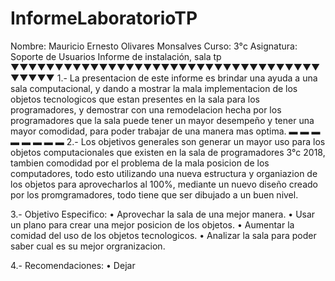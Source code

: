 # InformeLaboratorioTP
Nombre: Mauricio Ernesto Olivares Monsalves
Curso: 3°c
Asignatura: Soporte de Usuarios
Informe de instalación, sala tp
▼▼▼▼▼▼▼▼▼▼▼▼▼▼▼▼▼▼▼▼▼▼▼▼▼▼▼▼▼▼▼▼▼▼▼▼▼▼▼▼
1.- La presentacion de este informe es brindar una ayuda a una sala computacional, y dando a mostrar la mala implementacion de los objetos tecnologicos que estan presentes en la sala para los programadores, y demostrar con una remodelacion hecha por los programadores que la sala puede tener un mayor desempeño y tener una mayor comodidad, para poder trabajar de una manera mas optima.
▬ ▬ ▬ ▬ ▬ ▬ ▬ ▬ 
2.- Los objetivos generales son generar un mayor uso para los objetos computacionales que existen en la sala de programadores 3°c 2018, tambien comodidad por el problema de la mala posicion de los computadores, todo esto utilizando una nueva estructura y organiazion de los objetos para aprovecharlos al 100%, mediante un nuevo diseño creado por los promgramadores, todo tiene que ser dibujado a un buen nivel.

3.- Objetivo Especifico:
     • Aprovechar la sala de una mejor manera.
     • Usar un plano para crear una mejor posicion de los objetos.
     • Aumentar la comidad del uso de los objetos tecnologicos.
     • Analizar la sala para poder saber cual es su mejor orgranizacion.
     
4.-  Recomendaciones:
     • Dejar
     
     
 
     
     
